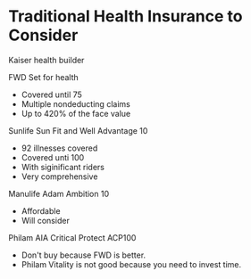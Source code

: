 # Traditional Health Insurance to Consider

Kaiser health builder

FWD Set for health

- Covered until 75
- Multiple nondeducting claims
- Up to 420% of the face value

Sunlife Sun Fit and Well Advantage 10

- 92 illnesses covered
- Covered unti 100
- With siginificant riders
- Very comprehensive

Manulife Adam Ambition 10

- Affordable
- Will consider

Philam AIA Critical Protect ACP100

- Don't buy because FWD is better.
- Philam Vitality is not good because you need to invest time.

